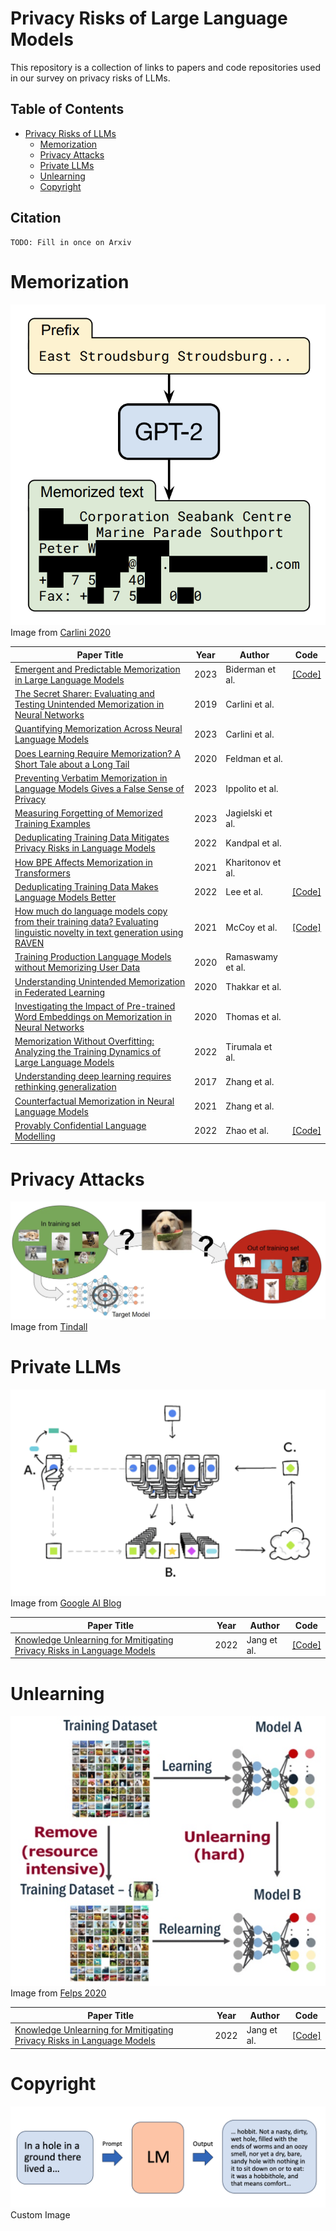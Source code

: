 # Privacy Risks of Large Language Models

This repository is a collection of links to papers and code repositories used in our survey on privacy risks of LLMs.

## Table of Contents

- [Privacy Risks of LLMs](#privacy-risks-of-large-language-models)
  - [Memorization](#memorization)
  - [Privacy Attacks](#privacy-attacks)
  - [Private LLMs](#private-llms)
  - [Unlearning](#unlearning)
  - [Copyright](#copyright)


## Citation

```
TODO: Fill in once on Arxiv
```

# Memorization
![image info](figs/carlini_extraction.png)
Image from [Carlini 2020](https://arxiv.org/abs/2012.07805)

| **Paper Title** | **Year** | **Author**        | **Code** |
| --------------- |:--------:|-------------------| :----: |
| [Emergent and Predictable Memorization in Large Language Models](https://arxiv.org/abs/2304.11158) |   2023   | Biderman et al.   | [[Code]](https://github.com/EleutherAI/pythia) |
| [The Secret Sharer: Evaluating and Testing Unintended Memorization in Neural Networks](https://arxiv.org/abs/1802.08232) |   2019   | Carlini et al.    |  |
| [Quantifying Memorization Across Neural Language Models](https://arxiv.org/abs/2202.07646) |   2023   | Carlini et al.    |  |
| [Does Learning Require Memorization? A Short Tale about a Long Tail](https://arxiv.org/abs/1906.05271) |   2020   | Feldman et al.    |  |
| [Preventing Verbatim Memorization in Language Models Gives a False Sense of Privacy](https://arxiv.org/abs/2210.17546) |   2023   | Ippolito et al.   |  |
| [Measuring Forgetting of Memorized Training Examples](https://arxiv.org/abs/2207.00099) |   2023   | Jagielski et al.  |  |
| [Deduplicating Training Data Mitigates Privacy Risks in Language Models](https://arxiv.org/abs/2202.06539) |   2022   | Kandpal et al.    |  |
| [How BPE Affects Memorization in Transformers](https://arxiv.org/abs/2110.02782) |   2021   | Kharitonov et al. |  |
| [Deduplicating Training Data Makes Language Models Better](https://arxiv.org/abs/2107.06499) |   2022   | Lee et al.        | [[Code]](https://github.com/google-research/deduplicate-text-datasets) |
| [How much do language models copy from their training data? Evaluating linguistic novelty in text generation using RAVEN](https://arxiv.org/abs/2111.09509) |   2021   | McCoy et al.      | [[Code]](https://github.com/tommccoy1/raven) |
| [Training Production Language Models without Memorizing User Data](https://arxiv.org/abs/2009.10031) |   2020   | Ramaswamy et al.  |  |
| [Understanding Unintended Memorization in Federated Learning](https://arxiv.org/abs/2006.07490) |   2020   | Thakkar et al.    |  |
| [Investigating the Impact of Pre-trained Word Embeddings on Memorization in Neural Networks](https://www.researchgate.net/publication/344105641_Investigating_the_Impact_of_Pre-trained_Word_Embeddings_on_Memorization_in_Neural_Networks) |   2020   | Thomas et al.     |  |
| [Memorization Without Overfitting: Analyzing the Training Dynamics of Large Language Models](https://arxiv.org/abs/2205.10770) |   2022   | Tirumala et al.   |  |
| [Understanding deep learning requires rethinking generalization](https://arxiv.org/abs/1611.03530) |   2017   | Zhang et al.      |  |
| [Counterfactual Memorization in Neural Language Models](https://arxiv.org/abs/2112.12938) |   2021   | Zhang et al.      |  |
| [Provably Confidential Language Modelling](https://arxiv.org/abs/2205.01863) |   2022   | Zhao et al.       | [[Code]](https://github.com/XuandongZhao/CRT) |


# Privacy Attacks
![image info](figs/tindall_mia.png)
Image from [Tindall](https://gab41.lab41.org/membership-inference-attacks-on-neural-networks-c9dee3db67da)

# Private LLMs
![image info](figs/google_fl.png)
Image from [Google AI Blog](https://blog.research.google/2017/04/federated-learning-collaborative.html)

| **Paper Title**                                                                                           | **Year** | **Author**  | **Code** |
|-----------------------------------------------------------------------------------------------------------|:--------:|-------------| :----: |
| [Knowledge Unlearning for Mmitigating Privacy Risks in Language Models](https://arxiv.org/pdf/2210.01504) |   2022   | Jang et al. | [[Code]](https://github.com/joeljang/knowledge-unlearning) |



# Unlearning
![image info](figs/felps_unlearning.png)
Image from [Felps 2020](https://www.researchgate.net/publication/346879997_Class_Clown_Data_Redaction_in_Machine_Unlearning_at_Enterprise_Scale)

| **Paper Title**                                                                                           | **Year** | **Author**  | **Code** |
|-----------------------------------------------------------------------------------------------------------|:--------:|-------------| :----: |
| [Knowledge Unlearning for Mmitigating Privacy Risks in Language Models](https://arxiv.org/pdf/2210.01504) |   2022   | Jang et al. | [[Code]](https://github.com/joeljang/knowledge-unlearning) |


# Copyright
![image info](figs/copyright_hobbit.png)
Custom Image
